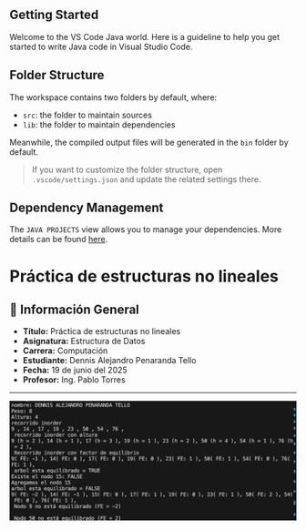 ## Getting Started

Welcome to the VS Code Java world. Here is a guideline to help you get started to write Java code in Visual Studio Code.

## Folder Structure

The workspace contains two folders by default, where:

- `src`: the folder to maintain sources
- `lib`: the folder to maintain dependencies

Meanwhile, the compiled output files will be generated in the `bin` folder by default.

> If you want to customize the folder structure, open `.vscode/settings.json` and update the related settings there.

## Dependency Management

The `JAVA PROJECTS` view allows you to manage your dependencies. More details can be found [here](https://github.com/microsoft/vscode-java-dependency#manage-dependencies).

# Práctica de estructuras no lineales

## 📌 Información General

- **Título:** Práctica de estructuras no lineales
- **Asignatura:** Estructura de Datos
- **Carrera:** Computación
- **Estudiante:** Dennis Alejandro Penaranda Tello
- **Fecha:** 19 de junio del 2025
- **Profesor:** Ing. Pablo Torres

---
![CAPTURA](IMAGEN.png)